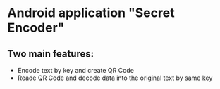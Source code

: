 # Android application "Secret Encoder"
## Two main features:
- Encode text by key and create QR Code
- Reade QR Code and decode data into the original text by same key
